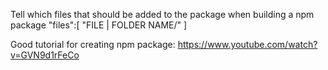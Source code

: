 Tell which files that should be added to the package when building a npm package
"files":[
"FILE | FOLDER NAME/"
]

Good tutorial for creating npm package:
https://www.youtube.com/watch?v=GVN9d1rFeCo	
